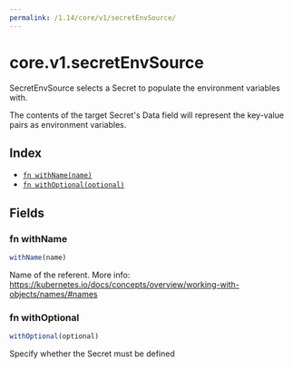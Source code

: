 ```yaml
---
permalink: /1.14/core/v1/secretEnvSource/
---
```


# core.v1.secretEnvSource

SecretEnvSource selects a Secret to populate the environment variables with.

The contents of the target Secret's Data field will represent the key-value pairs as environment variables.

## Index

* [`fn withName(name)`](#fn-withname)
* [`fn withOptional(optional)`](#fn-withoptional)

## Fields

### fn withName

```ts
withName(name)
```

Name of the referent. More info: https://kubernetes.io/docs/concepts/overview/working-with-objects/names/#names

### fn withOptional

```ts
withOptional(optional)
```

Specify whether the Secret must be defined
